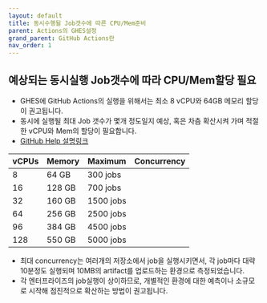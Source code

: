 ```yaml
---
layout: default
title: 동시수행될 Job갯수에 따른 CPU/Mem준비
parent: Actions의 GHES설정
grand_parent: GitHub Actions란
nav_order: 1
---
```


## 예상되는 동시실행 Job갯수에 따라 CPU/Mem할당 필요

  - GHES에 GitHub Actions의 실행을 위해서는 최소 8 vCPU와 64GB 메모리 할당이 권고됩니다. 
  - 동시에 실행될 최대 Job 갯수가 몇개 정도일지 예상, 혹은 차츰 확산시켜 가며 적절한 vCPU와 Mem의 할당이 필요합니다. 
  - [GitHub Help 설명링크](https://docs.github.com/en/enterprise-server@latest/admin/github-actions/getting-started-with-github-actions-for-your-enterprise/getting-started-with-github-actions-for-github-enterprise-server#review-hardware-requirements)

  vCPUs| Memory	| Maximum | Concurrency
  --|--|--|--
  8	| 64 GB	|300 jobs
  16| 128 GB|700 jobs
  32| 160 GB|1500 jobs
  64|256 GB|2500 jobs
  96|384 GB|4500 jobs
  128|550 GB|5000 jobs

   - 최대 concurrency는 여러개의 저장소에서 job을 실행시키면서, 각 job마다 대략 10분정도 실행되며 10MB의 artifact를 업로드하는 환경으로 측정되었습니다. 
   - 각 엔터프라이즈의 job실행이 상이하므로, 개별적인 환경에 대한 예측이나 소규모로 시작해 점진적으로 확산하는 방법이 권고됩니다. 